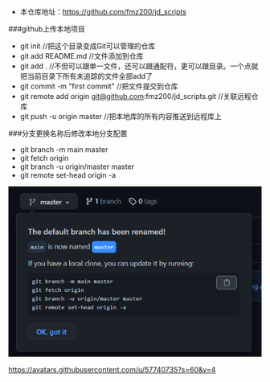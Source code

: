 * 本仓库地址：https://github.com/fmz200/jd_scripts

###github上传本地项目

* git init //把这个目录变成Git可以管理的仓库
* git add README.md //文件添加到仓库
* git add . //不但可以跟单一文件，还可以跟通配符，更可以跟目录。一个点就把当前目录下所有未追踪的文件全部add了
* git commit -m "first commit" //把文件提交到仓库
* git remote add origin git@github.com:fmz200/jd_scripts.git //关联远程仓库
* git push -u origin master //把本地库的所有内容推送到远程库上



###分支更换名称后修改本地分支配置
* git branch -m main master
* git fetch origin
* git branch -u origin/master master
* git remote set-head origin -a

![img.png](img.png)


https://avatars.githubusercontent.com/u/57740735?s=60&v=4